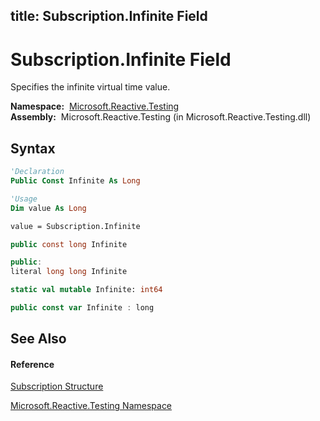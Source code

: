 title: Subscription.Infinite Field
---
# Subscription.Infinite Field

Specifies the infinite virtual time value.

**Namespace:**  [Microsoft.Reactive.Testing](Microsoft.Reactive.Testing/Microsoft.Reactive.Testing)  
**Assembly:**  Microsoft.Reactive.Testing (in Microsoft.Reactive.Testing.dll)

## Syntax

```vb
'Declaration
Public Const Infinite As Long
```

```vb
'Usage
Dim value As Long

value = Subscription.Infinite
```

```csharp
public const long Infinite
```

```c++
public:
literal long long Infinite
```

```fsharp
static val mutable Infinite: int64
```

```javascript
public const var Infinite : long
```

## See Also

#### Reference

[Subscription Structure](Subscription/Subscription)

[Microsoft.Reactive.Testing Namespace](Microsoft.Reactive.Testing/Microsoft.Reactive.Testing)




